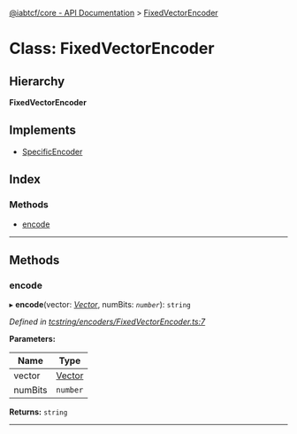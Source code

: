 [@iabtcf/core - API Documentation](../README.md) > [FixedVectorEncoder](../classes/fixedvectorencoder.md)

# Class: FixedVectorEncoder

## Hierarchy

**FixedVectorEncoder**

## Implements

* [SpecificEncoder](../interfaces/specificencoder.md)

## Index

### Methods

* [encode](fixedvectorencoder.md#encode)

---

## Methods

<a id="encode"></a>

###  encode

▸ **encode**(vector: *[Vector](vector.md)*, numBits: *`number`*): `string`

*Defined in [tcstring/encoders/FixedVectorEncoder.ts:7](https://github.com/chrispaterson/iabtcf-es/blob/4d845e2/modules/core/src/tcstring/encoders/FixedVectorEncoder.ts#L7)*

**Parameters:**

| Name | Type |
| ------ | ------ |
| vector | [Vector](vector.md) |
| numBits | `number` |

**Returns:** `string`

___

